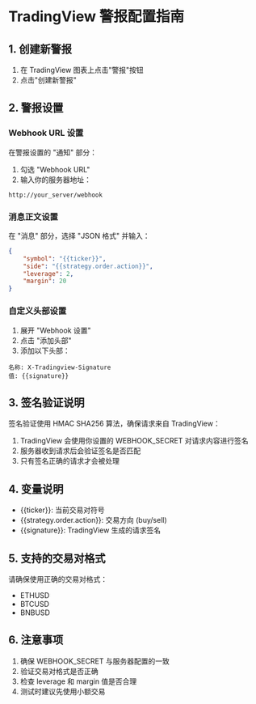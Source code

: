 # TradingView 警报配置指南

## 1. 创建新警报

1. 在 TradingView 图表上点击"警报"按钮
2. 点击"创建新警报"

## 2. 警报设置

### Webhook URL 设置
在警报设置的 "通知" 部分：
1. 勾选 "Webhook URL"
2. 输入你的服务器地址：
```
http://your_server/webhook
```

### 消息正文设置
在 "消息" 部分，选择 "JSON 格式" 并输入：
```json
{
    "symbol": "{{ticker}}",
    "side": "{{strategy.order.action}}",
    "leverage": 2,
    "margin": 20
}
```

### 自定义头部设置
1. 展开 "Webhook 设置"
2. 点击 "添加头部"
3. 添加以下头部：
```
名称: X-Tradingview-Signature
值: {{signature}}
```

## 3. 签名验证说明

签名验证使用 HMAC SHA256 算法，确保请求来自 TradingView：

1. TradingView 会使用你设置的 WEBHOOK_SECRET 对请求内容进行签名
2. 服务器收到请求后会验证签名是否匹配
3. 只有签名正确的请求才会被处理

## 4. 变量说明

- {{ticker}}: 当前交易对符号
- {{strategy.order.action}}: 交易方向 (buy/sell)
- {{signature}}: TradingView 生成的请求签名

## 5. 支持的交易对格式

请确保使用正确的交易对格式：
- ETHUSD
- BTCUSD
- BNBUSD

## 6. 注意事项

1. 确保 WEBHOOK_SECRET 与服务器配置的一致
2. 验证交易对格式是否正确
3. 检查 leverage 和 margin 值是否合理
4. 测试时建议先使用小额交易